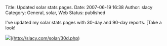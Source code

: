 Title: Updated solar stats pages.
Date: 2007-06-19 16:38
Author: slacy
Category: General, solar, Web
Status: published

I've updated my solar stats pages with 30-day and 90-day reports. [Take
a look!  
  
![](http://slacy.com/solar/30dkwhtoday.png)](http://slacy.com/solar/30d.php)
